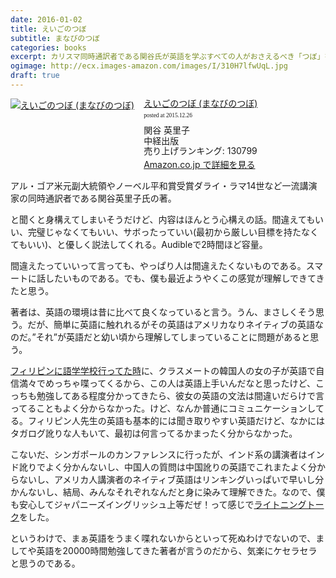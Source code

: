 ```yaml
---
date: 2016-01-02
title: えいごのつぼ
subtitle: まなびのつぼ
categories: books
excerpt: カリスマ同時通訳者である関谷氏が英語を学ぶすべての人がおさえるべき「つぼ」を披露。
ogimage: http://ecx.images-amazon.com/images/I/310H7lfwUqL.jpg
draft: true
---
```


<div class="azlink-box"><div class="azlink-image" style="float:left"><a href="http://www.amazon.co.jp/exec/obidos/ASIN/4806139920/warikiru-22/ref=nosim/" name="azlinklink" target="_blank"><img src="http://ecx.images-amazon.com/images/I/310H7lfwUqL._SL160_.jpg" alt="えいごのつぼ (まなびのつぼ)" style="border:none" /></a></div><div class="azlink-info" style="float:left;margin-left:15px;line-height:120%"><div class="azlink-name" style="margin-bottom:10px;line-height:120%"><a href="http://www.amazon.co.jp/exec/obidos/ASIN/4806139920/warikiru-22/ref=nosim/" name="azlinklink" target="_blank">えいごのつぼ (まなびのつぼ)</a><div class="azlink-powered-date" style="font-size:7pt;margin-top:5px;font-family:verdana;line-height:120%">posted at 2015.12.26</div></div><div class="azlink-detail">関谷 英里子<br />中経出版<br />売り上げランキング: 130799<br /></div><div class="azlink-link" style="margin-top:5px"><a href="http://www.amazon.co.jp/exec/obidos/ASIN/4806139920/warikiru-22/ref=nosim/" target="_blank">Amazon.co.jp で詳細を見る</a></div></div><div class="azlink-footer" style="clear:left"></div></div>

アル・ゴア米元副大統領やノーベル平和賞受賞ダライ・ラマ14世など一流講演家の同時通訳者である関谷英里子氏の著。

と聞くと身構えてしまいそうだけど、内容はほんとう心構えの話。間違えてもいい、完璧じゃなくてもいい、サボったっていい(最初から厳しい目標を持たなくてもいい)、と優しく説法してくれる。Audibleで2時間ほど容量。

間違えたっていいって言っても、やっぱり人は間違えたくないものである。スマートに話したいものである。でも、僕も最近ようやくこの感覚が理解しできてきたと思う。

著者は、英語の環境は昔に比べて良くなっていると言う。うん、まさしくそう思う。だが、簡単に英語に触れれるがその英語はアメリカなりネイティブの英語なのだ。”それ”が英語だと幼い頃から理解してしまっていることに問題があると思う。

[フィリピンに語学学校行ってた時](/mol/log/p32k/)に、クラスメートの韓国人の女の子が英語で自信満々でめっちゃ喋ってくるから、この人は英語上手いんだなと思ったけど、こっちも勉強してある程度分かってきたら、彼女の英語の文法は間違いだらけで言ってることもよく分からなかった。けど、なんか普通にコミュニケーションしてる。フィリピン人先生の英語も基本的には聞き取りやすい英語だけど、なかにはタガログ訛りな人もいて、最初は何言ってるかまったく分からなかった。

こないだ、シンガポールのカンファレンスに行ったが、インド系の講演者はインド訛りでよく分かんないし、中国人の質問は中国訛りの英語でこれまたよく分からないし、アメリカ人講演者のネイティブ英語はリンキングいっぱいで早いし分かんないし、結局、みんなそれぞれなんだと身に染みて理解できた。なので、僕も安心してジャパニーズイングリッシュ上等だぜ！って感じで[ライトニングトーク](/mol/log/matome-2015/)をした。

というわけで、まぁ英語をうまく喋れないからといって死ぬわけでないので、ましてや英語を20000時間勉強してきた著者が言うのだから、気楽にケセラセラと思うのである。
